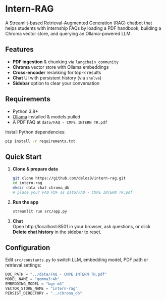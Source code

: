# Intern-RAG

A Streamlit-based Retrieval-Augmented Generation (RAG) chatbot that helps students with internship FAQs by loading a PDF handbook, building a Chroma vector store, and querying an Ollama-powered LLM.

## Features

- **PDF ingestion** & chunking via `langchain_community`  
- **Chroma** vector store with Ollama embeddings  
- **Cross-encoder** reranking for top-k results  
- **Chat** UI with persistent history (via `shelve`)  
- **Sidebar** option to clear your conversation

## Requirements

- Python 3.8+  
- [Ollama](https://ollama.com/) installed & models pulled  
- A PDF FAQ at `data/FAQ - CMPE INTERN TR.pdf`  

Install Python dependencies:
```bash
pip install -r requirements.txt
```

## Quick Start

1. **Clone & prepare data**  
   ```bash
   git clone https://github.com/delos0/intern-rag.git
   cd intern-rag
   mkdir data chat chroma_db
   # place your FAQ PDF as data/FAQ - CMPE INTERN TR.pdf
   ```

2. **Run the app**  
   ```bash
   streamlit run src/app.py
   ```

3. **Chat**  
   Open http://localhost:8501 in your browser, ask questions, or click **Delete chat history** in the sidebar to reset.

## Configuration

Edit `src/constants.py` to switch LLM, embedding model, PDF path or retrieval settings:
```python
DOC_PATH = "../data/FAQ - CMPE INTERN TR.pdf"
MODEL_NAME = "gemma3:4b"
EMBEDDING_MODEL = "bge-m3"
VECTOR_STORE_NAME = "intern-rag"
PERSIST_DIRECTORY = "../chroma_db"
```
